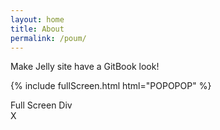 ```yaml
---
layout: home
title: About
permalink: /poum/
---
```


Make Jelly site have a GitBook look!


                
{% include fullScreen.html html="POPOPOP" %}

<div id="hidden">
Full Screen Div
<div class="close">X</div>
</div>
